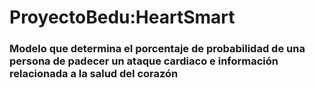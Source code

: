 # ProyectoBedu:HeartSmart
<h3>Modelo que determina el porcentaje de probabilidad de una persona de padecer un ataque cardiaco e información relacionada a la salud del corazón </h3>
